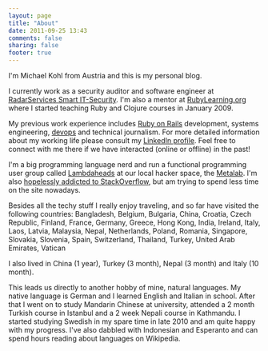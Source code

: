 ```yaml
---
layout: page
title: "About"
date: 2011-09-25 13:43
comments: false
sharing: false
footer: true
---
```

I'm Michael Kohl from Austria and this is my personal blog.

I currently work as a security auditor and software engineer at [RadarServices Smart IT-Security](http://www.radarservices.eu). I'm also a mentor at [RubyLearning.org](http://www.rubylearning.org/class/) where I started teaching Ruby and Clojure courses in January 2009.

My previous work experience includes [Ruby on Rails](http://rubyonrails.org/) development, systems engineering, [devops](http://en.wikipedia.org/wiki/DevOps) and technical journalism. For more detailed information about my working life please consult my [LinkedIn profile](http://www.linkedin.com/in/citizen428). Feel free to connect with me there if we have interacted (online or offline) in the past!

I'm a big programming language nerd and run a functional programming user group called [Lambdaheads](https://metalab.at/wiki/Lambdaheads) at our local hacker space, the [Metalab](http://metalab.at). I'm also [hopelessly addicted to StackOverflow](http://stackoverflow.com/users/220147/michael-kohl), but am trying to spend less time on the site nowadays.

Besides all the techy stuff I really enjoy traveling, and so far have visited the following countries:
Bangladesh, Belgium, Bulgaria, China, Croatia, Czech Republic, Finland, France, Germany, Greece, Hong Kong, India, Ireland, Italy, Laos, Latvia, Malaysia, Nepal, Netherlands, Poland, Romania, Singapore, Slovakia, Slovenia, Spain, Switzerland, Thailand, Turkey, United Arab Emirates, Vatican

I also lived in China (1 year), Turkey (3 month), Nepal (3 month) and Italy (10 month).

This leads us directly to another hobby of mine, natural languages. My native language is German and I learned English and Italian in school. After that I went on to study Mandarin Chinese at university, attended a 2 month Turkish course in Istanbul and a 2 week Nepali course in Kathmandu. I started studying Swedish in my spare time in late 2010 and am quite happy with my progress. I've also dabbled with Indonesian and Esperanto and can spend hours reading about languages on Wikipedia.

